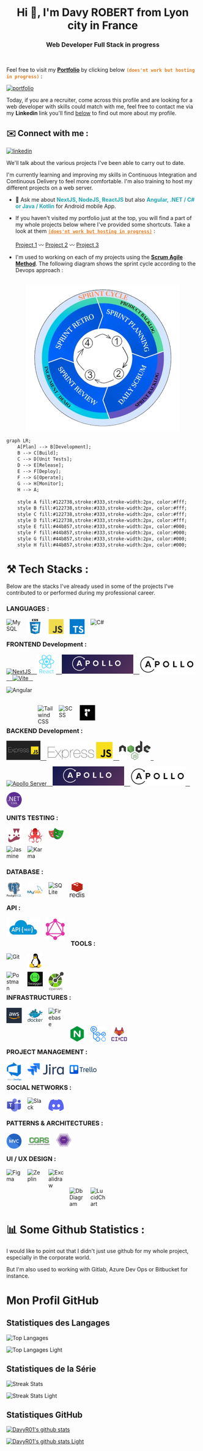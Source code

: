 <h1 align="center" style="text-align: center;">Hi 👋, I'm Davy ROBERT from Lyon city in France</h1>
<h3 align="center" style="text-align: center; font-weight: bold">Web Developer Full Stack in progress</h3>

<!-- <p style="text-align: center;"> <img src="https://komarev.com/ghpvc/?username=DavyR01&label=PROFILE%20VIEWS&color=blue&style=flat-square&base=1000&abbreviated=true" alt="view counter"/></p>

![Profile view](https://komarev.com/ghpvc/?username=DavyR01&base=1000&abbreviated=true&label=PROFILE%20VIEWS&color=blue) -->

</br>

Feel free to visit my <strong><u>Portfolio</u></strong> by clicking below <span style="color: #e67e22; "><strong>`(does'nt work but hosting in progress)`</strong></span> :
</br>

[![portfolio](https://img.shields.io/badge/my_portfolio-000?style=for-the-badge&logo=ko-fi&logoColor=white)](https://github.com/DavyR01)

<p> Today, if you are a recruiter, come across this profile and are looking for a web developer with skills could match with me, feel free to contact me via my <strong>Linkedin </strong>link you'll find <a href="#contact">below</a> to find out more about my profile. 
<br/>

<h2 id="contact">✉️ Connect with me :</h2>

[![linkedin](https://img.shields.io/badge/linkedin-0A66C2?style=for-the-badge&logo=linkedin&logoColor=white)](https://linkedin.com/in/davy-robert)

<!-- <a href="https://linkedin.com/in/davy-robert" target="blank"><img align="center" src="https://raw.githubusercontent.com/rahuldkjain/github-profile-readme-generator/master/src/images/icons/Social/linked-in-alt.svg" alt="davy-robert" height="30" width="40" /></a> -->

We'll talk about the various projects I've been able to carry out to date. </p>

<p>
I'm currently learning and improving my skills in Continuous Integration and Continuous Delivery to feel more comfortable.
I'm also training to host my different projects on a web server.
</p>

- 💬 Ask me about <span style="color: #22a6b3; ">**NextJS, NodeJS, ReactJS**</span> but also <span style="color: #22a6b3; ">**Angular, .NET / C# or Java / Kotlin** </span> for Android mobile App.

- If you haven't visited my portfolio just at the top, you will find a part of my whole projects below where I've provided some shortcuts. Take a look at them <span style="color: #e67e22; "><strong><u>`(does'nt work but hosting in progress)`</u></strong></span> : </br></br>
[Project 1](https://github.com/DavyR01) 〰
[Project 2](https://github.com/DavyR01) 〰
[Project 3](https://github.com/DavyR01)


  <!-- - I am currently learning on : -->

- I'm used to working on each of my projects using the [**Scrum Agile Method**](https://asana.com/fr/resources/sprint-planning-meeting).
  The following diagram shows the sprint cycle according to the Devops approach :
  </br></br>
<div align="center" style="text-align: center;">
  <a href="https://asana.com/fr/resources/sprint-planning-meeting">
    <img src="./assets/scrcum.png" alt="Méthode Scrum">
  </a>
</div>
<!-- 
  [![Méthode Scrum](./assets/scrcum.png)](https://asana.com/fr/resources/sprint-planning-meeting) -->

```mermaid
graph LR;
    A[Plan] --> B[Development];
    B --> C[Build];
    C --> D[Unit Tests];
    D --> E[Release];
    E --> F[Deploy];
    F --> G[Operate];
    G --> H[Monitor];
    H --> A;

    style A fill:#122738,stroke:#333,stroke-width:2px, color:#fff;
    style B fill:#122738,stroke:#333,stroke-width:2px, color:#fff;
    style C fill:#122738,stroke:#333,stroke-width:2px, color:#fff;
    style D fill:#122738,stroke:#333,stroke-width:2px, color:#fff;
    style E fill:#44b857,stroke:#333,stroke-width:2px, color:#000;
    style F fill:#44b857,stroke:#333,stroke-width:2px, color:#000;
    style G fill:#44b857,stroke:#333,stroke-width:2px, color:#000;
    style H fill:#44b857,stroke:#333,stroke-width:2px, color:#000;
```

# ⚒️ Tech Stacks :

 <p>Below are the stacks I've already used in some of the projects I've contributed to or performed during my professional career.</p>

### LANGUAGES :
   [<img align="left" alt="MySQL" width="40px" src="https://upload.wikimedia.org/wikipedia/commons/thumb/6/61/HTML5_logo_and_wordmark.svg/1024px-HTML5_logo_and_wordmark.svg.png" style="padding-right:15px;" />](https://developer.mozilla.org/fr/docs/Web/HTML)
   
   [<img align="left" alt="CSS3" width="40px" src="https://raw.githubusercontent.com/devicons/devicon/master/icons/css3/css3-original-wordmark.svg" style="padding-right:15px;" />](https://www.w3schools.com/css/)

   [<img align="left" alt="JavaScript" width="40px" src="https://raw.githubusercontent.com/devicons/devicon/master/icons/javascript/javascript-original.svg" style="padding-right:15px;" />](https://developer.mozilla.org/en-US/docs/Web/JavaScript)

   [<img align="left" alt="TypeScript" width="40px" src="https://raw.githubusercontent.com/devicons/devicon/master/icons/typescript/typescript-original.svg" style="padding-right:15px;" />](https://www.typescriptlang.org/)

   [<img align="left" alt="C#" width="40px" src="https://upload.wikimedia.org/wikipedia/commons/thumb/b/bd/Logo_C_sharp.svg/910px-Logo_C_sharp.svg.png" style="padding-right:15px;" />](https://learn.microsoft.com/en-us/dotnet/csharp/)

   </br></br>

### FRONTEND Development :

<p>
   <a align="left" href="https://nextjs.org/">
      <img src="https://images-cdn.openxcell.com/wp-content/uploads/2024/07/24154156/dango-inner-2.webp" alt="NextJS" style="width:; height: 50px;">&nbsp;&nbsp;&nbsp;
   </a>
   <a align="left" href="https://reactjs.org/">
      <img src="https://raw.githubusercontent.com/devicons/devicon/master/icons/react/react-original-wordmark.svg" alt="ReactJS" style="width:; height: 50px;">&nbsp;&nbsp;&nbsp;
   </a>
   <a align="left" href="https://www.apollographql.com/docs/apollo-server#gh-dark-mode-only">
      <img src="./assets/apollo-black.png" alt="Apollo Server" style="width:; height: 50px;">&nbsp;&nbsp;&nbsp;
   </a>
   <a align="left" href="https://www.apollographql.com/docs/apollo-server#gh-light-mode-only">
      <img src="./assets/apollo-light.png" alt="Apollo Server" style="width:; height: 50px;">&nbsp;&nbsp;&nbsp;
   </a>
   <a align="left" href="https://vitejs.dev/">
      <img src="https://cdn.jsdelivr.net/gh/devicons/devicon@latest/icons/vitejs/vitejs-original.svg" alt="Vite" style="width:; height: 50px;">&nbsp;&nbsp;&nbsp;
   </a>
</p>

[<img align="left" alt="Angular" height="50px" src="https://upload.wikimedia.org/wikipedia/commons/thumb/c/cf/Angular_full_color_logo.svg/1200px-Angular_full_color_logo.svg.png" style="padding-right:15px;" />](https://angular.fr/)

</br></br>


[<img align="left" alt="Tailwind CSS" width="40px" src="https://www.vectorlogo.zone/logos/tailwindcss/tailwindcss-icon.svg" style="padding-right:15px;" />](https://tailwindcss.com/)

[<img align="left" alt="SCSS" width="40px" src="https://pluginicons.craft-cdn.com/scssqTY8srJEesn2VFiUV73mUCyRIZsfXfDj2eOY.svg?1528091210" style="padding-right:15px;" />](https://sass-lang.com/)

[<img align="left" alt="Radix UI" width="40px" src="./assets/radix_logo.png" style="padding-right:15px;" />](https://www.radix-ui.com/)

</br></br>

### BACKEND Development :
<p>
   <a align="left" href="https://expressjs.com#gh-dark-mode-only">
       <img src="./assets/express-dark.png" alt="Express" style="width:; height: 50px;">&nbsp;&nbsp;&nbsp;
   </a>
   <a align="left" href="https://expressjs.com#gh-light-mode-only">
       <img src="./assets/express-white.png" alt="Express" style="width:; height: 50px;">&nbsp;&nbsp;&nbsp;
   </a>
   <a align="left" href="https://raw.githubusercontent.com/devicons/devicon/master/icons/nodejs/nodejs-original-wordmark.svg">
       <img src="./assets/nodejs logo.png" alt="NodeJS" style="width:; height: 50px;">&nbsp;&nbsp;
   </a>
</p>

<p>
   <a align="left" href="https://typegraphql.com/">
       <img src="https://typegraphql.com/img/logo.png" alt="Apollo Server" style="width:; height: 50px;">&nbsp;&nbsp;&nbsp;
   </a>
   <a align="left" href="https://www.apollographql.com/docs/apollo-server#gh-dark-mode-only">
       <img src="./assets/apollo-black.png" alt="Apollo Server" style="width:; height: 50px;">&nbsp;&nbsp;&nbsp;
   </a>
   <a align="left" href="https://www.apollographql.com/docs/apollo-server#gh-light-mode-only">
       <img src="./assets/apollo-light.png" alt="Apollo Server" style="width:; height: 50px;">&nbsp;&nbsp;&nbsp;
   </a>
</p>

[<img align="left" alt=".NET" width="40px" src="./assets/dotnet-logo.png" style="padding-right:15px;" />](https://dotnet.microsoft.com/en-us/)

</br></br>

### UNITS TESTING :
[<img align="left" alt="Jest" width="40px" src="./assets/jest.png" style="padding-right:15px;" />](https://jestjs.io/fr/)

[<img align="left" alt="React Testing Library" width="40px" src="./assets/react testing library logo.webp" style="padding-right:15px;" />](https://testing-library.com/docs/react-testing-library/intro/)

[<img align="left" alt="Playwright" width="40px" src="./assets/playwright.png" style="padding-right:15px;" />](https://playwright.dev/)

</br></br>

[<img align="left" alt="Jasmine" width="40px" src="https://upload.wikimedia.org/wikipedia/en/2/22/Logo_jasmine.svg" style="padding-right:15px;" />](https://jasmine.github.io/)

[<img align="left" alt="Karma" width="40px" src="https://www.testautomatisierung.org/wp-content/uploads/Karma-Logo.png" style="padding-right:15px;" />](https://karma-runner.github.io/6.4/index.html)

</br></br>

### DATABASE :
[<img align="left" alt="PostgreSQL" width="40px" src="https://raw.githubusercontent.com/devicons/devicon/master/icons/postgresql/postgresql-original-wordmark.svg" style="padding-right:15px;" />](https://www.postgresql.org)

[<img align="left" alt="MySQL" width="40px" src="https://raw.githubusercontent.com/devicons/devicon/master/icons/mysql/mysql-original-wordmark.svg" style="padding-right:15px;" />](https://www.mysql.com/fr/)

[<img align="left" alt="SQLite" width="40px" src="https://www.vectorlogo.zone/logos/sqlite/sqlite-icon.svg" style="padding-right:15px;" />](https://www.sqlite.org/)

[<img align="left" alt="Redis" width="40px" src="https://raw.githubusercontent.com/devicons/devicon/master/icons/redis/redis-original-wordmark.svg" style="padding-right:15px;" />](https://redis.io)

</br></br>

### API :
[<img align="left" alt="API REST" width="" height='50px' src="./assets/api-rest.png" style="padding-right:15px;" />](https://www.redhat.com/fr/topics/api/what-is-a-rest-api)

[<img align="left" alt="API GraphQL" width="50px" src="./assets/GraphQL logo.png" style="padding-right:15px;" />](https://graphql.org/)

</br></br>

### TOOLS :

[<img align="left" alt="Git" width="40px" src="https://www.vectorlogo.zone/logos/git-scm/git-scm-icon.svg" style="padding-right:15px;" />](https://git-scm.com/)

[<img align="left" alt="Linux" width="40px" src="https://raw.githubusercontent.com/devicons/devicon/master/icons/linux/linux-original.svg" style="padding-right:15px;" />](https://www.linux.org/)

</br></br>

[<img align="left" alt="Postman" width="40px" src="https://www.vectorlogo.zone/logos/getpostman/getpostman-icon.svg" style="padding-right:15px;" />](https://postman.com)

[<img align="left" alt="Swagger" width="40px" src="./assets/Swagger.png" style="padding-right:15px;" />](https://swagger.io/)

[<img align="left" alt="OpenAPI" width="40px" src="./assets/openAPI logo.png" style="padding-right:15px;" />](https://swagger.io/specification/)

</br></br>

### INFRASTRUCTURES :

[<img align="left" alt="Amazon AWS" width="40px" src="./assets/aws logo.jpg" style="padding-right:15px;" />](https://aws.amazon.com/)

[<img align="left" alt="Docker" width="40px" src="https://raw.githubusercontent.com/devicons/devicon/master/icons/docker/docker-original-wordmark.svg" style="padding-right:15px;" />](https://www.docker.com/)

[<img align="left" alt="Firebase" width="40px" src="https://www.gstatic.com/devrel-devsite/prod/v870e399c64f7c43c99a3043db4b3a74327bb93d0914e84a0c3dba90bbfd67625/firebase/images/touchicon-180.png" style="padding-right:15px;" />](https://firebase.google.com/)

</br></br>

[<img align="left" alt="Nginx" width="40px" src="https://raw.githubusercontent.com/devicons/devicon/master/icons/nginx/nginx-original.svg" style="padding-right:15px;" />](https://www.nginx.com)

[<img align="left" alt="GitHub Actions" width="40px" src="./assets/github actions.png" style="padding-right:15px;" />](https://docs.github.com/fr/actions)

[<img align="left" alt="GitLab CI/CD" width="40px" src="./assets/gitlab ci-cd.png" style="padding-right:15px;" />](https://docs.gitlab.com/ee/ci/)

</br></br>

### PROJECT MANAGEMENT :

[<img align="left" alt="Azure Dev Ops" width="40px" src="./assets/azure dev ops.png" style="padding-right:15px;" />](https://azure.microsoft.com/fr-fr/products/devops)

[<img align="left" alt="Jira" width="" height="40px" src="./assets/Jira_Logo.svg.png" style="padding-right:15px;" />](https://www.atlassian.com/fr/software/jira)

[<img align="left" alt="Trello" width="" height="40px" src="./assets/trello.png" style="padding-right:15px;" />](https://trello.com/)

</br></br>

### SOCIAL NETWORKS :

[<img align="left" alt="Teams" width="40px" src="./assets/teams.png" style="padding-right:15px;" />](https://www.microsoft.com/fr-fr/microsoft-teams/log-in)

[<img align="left" alt="Slack" width="40px" src="./assets/slack-logo.avif" style="padding-right:15px;" />](https://slack.com/)

[<img align="left" alt="Discord" width="40px" src="./assets/Discord-logo.png" style="padding-right:15px;"/>](https://discord.com/)

</br></br>

### PATTERNS & ARCHITECTURES :

[<img align="left" alt="MVC" width="40" src="./assets/mvc.png" style="padding-right:15px;" />](https://developer.mozilla.org/fr/docs/Glossary/MVC)

[<img align="left" alt="CQRS" width="" height="40px" src="./assets/cqrs2.jpg" style="padding-right:15px;" />](https://learn.microsoft.com/fr-fr/azure/architecture/patterns/cqrs)

[<img align="left" alt="Hexagonale" width="40" src="./assets/hexa.png" style="padding-right:15px;" />](https://herbertograca.com/2017/11/16/explicit-architecture-01-ddd-hexagonal-onion-clean-cqrs-how-i-put-it-all-together/)

</br></br>

### UI / UX DESIGN :

[<img align="left" alt="Figma" width="40px" src="https://www.vectorlogo.zone/logos/figma/figma-icon.svg" style="padding-right:15px;" />](https://www.figma.com/)

[<img align="left" alt="Zeplin" width="40px" src="https://cdn.prod.website-files.com/62c6fbddb12bb54622241c3d/62c6fbddb12bb57020242357_62837a608363533242748f28_image05.png" style="padding-right:15px;" />](https://zeplin.io/)

[<img align="left" alt="Excalidraw" width="40px" src="https://refer-production.s3.us-east-2.amazonaws.com/favicon/excalidraw.com/04e9e487-b1b4-4217-ac2f-7c2129fed8ce.jpg" style="padding-right:15px;" />](https://excalidraw.com/)

</br></br>

[<img align="left" alt="DbDiagram" width="40px" src="https://cdn.holistics.io/logo-dbdiagram-notext.ico" style="padding-right:15px;" />](https://dbdiagram.io/home)

[<img align="left" alt="LucidChart" width="40px" src="https://lh3.googleusercontent.com/-DFf9XL9GD7M/YYBR9-i1ymI/AAAAAAAAAJA/oeJgZPqiAUM0ad43EAk-vjOnrHNihJ3SgCLcBGAsYHQ/s400/Lucidchart-Primary3D-Mark-Default-onClear-np-RGB-128x128.png" style="padding-right:15px;" />](https://www.lucidchart.com)

</br></br></br>
# 📊 Some Github Statistics :

<p>I would like to point out that I didn't just use github for my whole project, especially in the corporate world. </p>
<p>But I'm also used to working with Gitlab, Azure Dev Ops or Bitbucket for instance.</p>

# Mon Profil GitHub

## Statistiques des Langages

![Top Langages](https://github-readme-stats.vercel.app/api/top-langs?username=DavyR01&show_icons=true&locale=en&layout=compact&bg_color=09131B&text_color=ffffff&border_color=fff&theme=dark)

![Top Langages Light](https://github-readme-stats.vercel.app/api/top-langs?username=DavyR01&show_icons=true&locale=en&layout=compact&border_color=2d2d2d)

## Statistiques de la Série

![Streak Stats](https://github-readme-streak-stats.herokuapp.com/?user=DavyR01&background=09131B&ring=3B1F94&fire=FFE500&currStreakNum=ffffff&sideNums=ffffff&sideLabels=ffffff)

![Streak Stats Light](https://github-readme-streak-stats.herokuapp.com/?user=DavyR01&border=2d2d2d)

## Statistiques GitHub

[![DavyR01's github stats](https://github-readme-stats.vercel.app/api?username=DavyR01&show_icons=true&hide_border=false&title_color=3B1F94f&icon_color=FFE500&bg_color=09131B&text_color=ffffff&border_color=fff)](https://github.com/DavyR01)

[![DavyR01's github stats Light](https://github-readme-stats.vercel.app/api?username=DavyR01&show_icons=true&border_color=000000)](https://github.com/DavyR01)